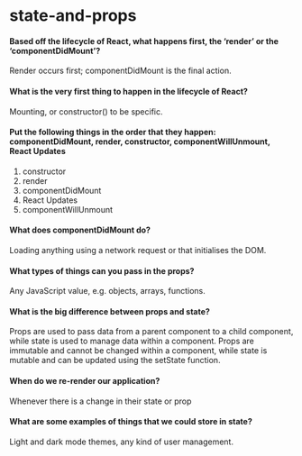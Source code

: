# state-and-props

#### Based off the lifecycle of React, what happens first, the ‘render’ or the ‘componentDidMount’?

Render occurs first; componentDidMount is the final action.

#### What is the very first thing to happen in the lifecycle of React?

Mounting, or constructor() to be specific.

#### Put the following things in the order that they happen: componentDidMount, render, constructor, componentWillUnmount, React Updates

1. constructor
2. render
3. componentDidMount
4. React Updates
5. componentWillUnmount

#### What does componentDidMount do?

Loading anything using a network request or that initialises the DOM.

#### What types of things can you pass in the props?

Any JavaScript value, e.g. objects, arrays, functions.

#### What is the big difference between props and state?

Props are used to pass data from a parent component to a child component, while state is used to manage data within a component. Props are immutable and cannot be changed within a component, while state is mutable and can be updated using the setState function.

#### When do we re-render our application?

Whenever there is a change in their state or prop

#### What are some examples of things that we could store in state?

Light and dark mode themes, any kind of user management.
